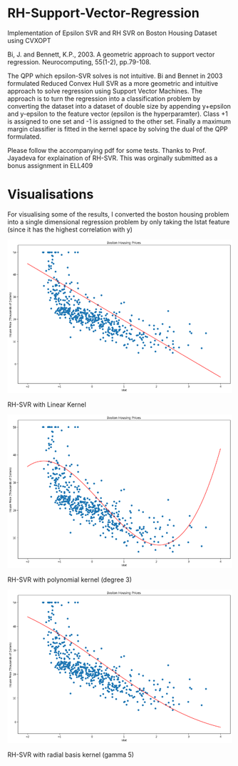 # RH-Support-Vector-Regression
Implementation of Epsilon SVR and RH SVR on Boston Housing Dataset using CVXOPT

Bi, J. and Bennett, K.P., 2003. A geometric approach to support vector regression. Neurocomputing, 55(1-2), pp.79-108.

The QPP which epsilon-SVR solves is not intuitive. Bi and Bennet in 2003 formulated Reduced Convex Hull SVR as a more geometric and intuitive approach to solve regression using Support Vector Machines. The approach is to turn the regression into a classification problem by converting the dataset into a dataset of double size by appending y+epsilon and y-epsilon to the feature vector (epsilon is the hyperparamter). Class +1 is assigned to one set and -1 is assigned to the other set. Finally a maximum margin classifier is fitted in the kernel space by solving the dual of the QPP formulated. 

Please follow the accompanying pdf for some tests. Thanks to Prof. Jayadeva for explaination of RH-SVR. This was orginally submitted as a bonus assignment in ELL409

# Visualisations
For visualising some of the results, I converted the boston housing problem into a single dimensional regression problem by only taking the lstat feature (since it has the highest correlation with y)

![lstat linear](https://github.com/kartikeya-badola/RH-Support-Vector-Regression/blob/master/lstat%20linear.png)

RH-SVR with Linear Kernel

![lstat Poly](https://github.com/kartikeya-badola/RH-Support-Vector-Regression/blob/master/lstat%20poly3.png)

RH-SVR with polynomial kernel (degree 3)

![lstat rbf](https://github.com/kartikeya-badola/RH-Support-Vector-Regression/blob/master/lstat%20rbf.png)

RH-SVR with radial basis kernel (gamma 5)
